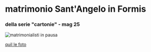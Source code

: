 # matrimonio Sant'Angelo in Formis
### della serie "cartonie" - mag 25  


![](https://live.staticflickr.com/65535/54544530300_77fecff3c6_c.jpg "matrimonialisti in pausa")  

[quil le foto](https://www.flickr.com/gp/cacioman/R7n8vx1FpM)
